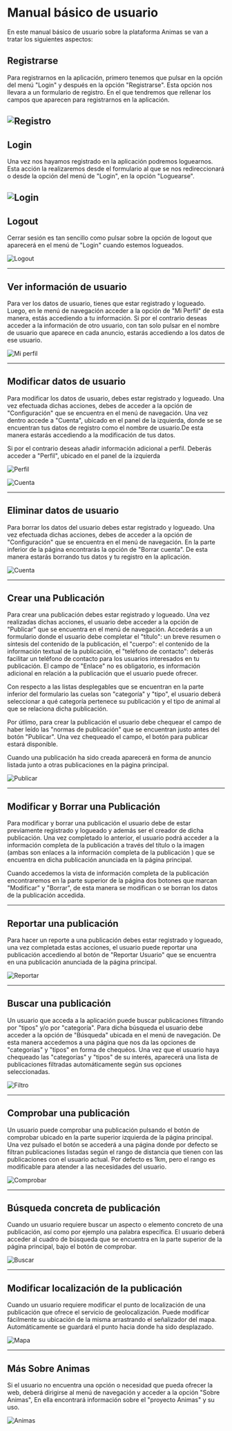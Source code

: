 Manual básico de usuario
========================================

En este manual básico de usuario sobre la plataforma Animas se van a tratar los siguientes aspectos:

Registrarse
-----------------------

Para registrarnos en la aplicación, primero tenemos que pulsar en la opción del menú "Login" y después en la opción "Registrarse". Esta opción nos llevara a un formulario de registro. En el que tendremos que rellenar los campos que aparecen para registrarnos en la aplicación.

![Registro](images/app/registro.png)
-----------------------------------------------
Login
------------------------

Una vez nos hayamos registrado en la aplicación podremos loguearnos. Esta acción la realizaremos desde el formulario al que se nos redireccionará o desde la opción del menú de "Login", en la opción "Loguearse".

![Login](images/app/login.png)
-----------------------------------------------
Logout
-----------------------

Cerrar sesión es tan sencillo como pulsar sobre la opción de logout que aparecerá en el menú de "Login" cuando estemos logueados.

![Logout](images/app/logout.png)

-----------------------------------------------
Ver información de usuario
-----------------------

Para ver los datos de usuario, tienes que estar registrado y logueado. Luego, en le menú de navegación acceder a la opción de "Mi Perfil" de esta manera, estás accediendo a tu información.
Si por el contrario deseas acceder a la información de otro usuario, con tan solo pulsar en el nombre de usuario que aparece en cada anuncio, estarás accediendo a los datos de ese usuario.

![Mi perfil](images/app/miperfil.png)

-----------------------------------------------
Modificar datos de usuario
--------------------------

Para modificar los datos de usuario, debes estar registrado y logueado. Una vez efectuada dichas acciones, debes de acceder a la opción de "Configuración" que se encuentra en el menú de navegación. Una vez dentro accede a "Cuenta", ubicado en el panel de la izquierda, donde se se encuentran tus datos de registro como el nombre de usuario.De esta manera estarás accediendo a la modificación de tus datos.

Si por el contrario deseas añadir información adicional a perfil. Deberás acceder a "Perfil", ubicado en el panel de la izquierda

![Perfil](images/app/perfil.png)

![Cuenta](images/app/cuenta.png)

-----------------------------------------------
Eliminar datos de usuario
--------------------------
Para borrar los datos del usuario debes estar registrado y logueado. Una vez efectuada dichas acciones, debes de acceder a la opción de "Configuración" que se encuentra en el menú de navegación. En la parte inferior de la página encontrarás la opción de "Borrar cuenta". De esta manera estarás borrando tus datos y tu registro en la aplicación.

![Cuenta](images/app/borrar.png)

-----------------------------------------------
Crear una Publicación
--------------------------

Para crear una publicación debes estar registrado y logueado. Una vez realizadas dichas acciones, el usuario debe acceder a la opción de "Publicar" que se encuentra en el menú de navegación. Accederás a un formulario donde el usuario debe completar el "título": un breve resumen o síntesis del contenido de la publicación, el "cuerpo": el contenido de la información textual de la publicación, el "teléfono de contacto": deberás facilitar un teléfono de contacto para los usuarios interesados en tu publicación. El campo de "Enlace" no es obligatorio, es información adicional en relación a la publicación que el usuario puede ofrecer.

Con respecto a las listas desplegables que se encuentran en la parte inferior del formulario las cuelas son "categoría" y "tipo", el usuario deberá seleccionar a qué categoría pertenece su publicación y el tipo de animal al que se relaciona dicha publicación.

Por útlimo, para crear la publicación el usuario debe chequear el campo de haber leído las "normas de publicación" que se encuentran justo antes del botón "Publicar". Una vez chequeado el campo, el botón para publicar estará disponible.

Cuando una publicación ha sido creada aparecerá en forma de anuncio listada junto a otras publicaciones en la página principal.

![Publicar](images/app/publicar.png)

-----------------------------------------------
Modificar y Borrar una Publicación
--------------------------

Para modificar y borrar una publicación el usuario debe de estar previamente registrado y logueado y además ser el creador de dicha publicación. Una vez completado lo anterior, el usuario podrá acceder a la información completa de la publicación a través del título o la imagen (ambas son enlaces a la información completa de la publicación ) que se encuentra en dicha publicación anunciada en la página principal.

Cuando accedemos la vista de información completa de la publicación encontraremos en la parte superior de la página dos botones que marcan "Modificar" y "Borrar", de esta manera se modifican o se borran los datos de la publicación accedida.

-----------------------------------------------
Reportar una publicación
--------------------------
Para hacer un reporte a una publicación debes estar registrado y logueado, una vez completada estas acciones, el usuario puede reportar una publicación accediendo al botón de "Reportar Usuario" que se encuentra en una publicación anunciada de la página principal.


![Reportar](images/app/public-anuncio.png)

-----------------------------------------------
Buscar una publicación
--------------------------
Un usuario que acceda a la aplicación puede buscar publicaciones filtrando por "tipos" y/o por "categoría". Para dicha búsqueda el usuario debe acceder a la opción de "Búsqueda" ubicada en el menú de navegación. De esta manera accedemos a una página que nos da las opciones de "categorías" y "tipos" en forma de chequéos. Una vez que el usuario haya chequeado las "categorías" y "tipos" de su interés, aparecerá una lista de publicaciones filtradas automáticamente según sus opciones seleccionadas.

![Filtro](images/app/busqueda.png)

---------------------------------------------
Comprobar una publicación
--------------------------
Un usuario puede comprobar una publicación pulsando el botón de comprobar ubicado en la parte superior izquierda de la página principal. Una vez pulsado el botón se accederá a una página donde por defecto se filtran publicaciones listadas según el rango de distancia que tienen con las publicaciones con el usuario actual. Por defecto es 1km, pero el rango es modificable para atender a las necesidades del usuario.

![Comprobar](images/app/comprobar-filtrar.png)

---------------------------------------------
Búsqueda concreta de publicación
--------------------------
Cuando un usuario requiere buscar un aspecto o elemento concreto de una publicación, así como por ejemplo una palabra específica. El usuario deberá acceder al cuadro de búsqueda que se encuentra en la parte superior de la página principal, bajo el botón de comprobar.

![Buscar](images/app/comprobar-filtrar.png)

---------------------------------------------
Modificar localización de la publicación
--------------------------
Cuando un usuario requiere modificar el punto de localización de una publicación que ofrece el servicio de geolocalización. Puede modificar fácilmente su ubicación de la misma arrastrando el señalizador del mapa. Automáticamente se guardará el punto hacia donde ha sido desplazado.

![Mapa](images/app/mapa.png)

---------------------------------------------
Más Sobre Animas
--------------------------

Si el usuario no encuentra una opción o necesidad que pueda ofrecer la web, deberá dirigirse al menú de navegación y acceder a la opción "Sobre Animas", En ella encontrará información sobre el "proyecto Animas" y su uso.

![Animas](images/app/sobreanimas.png)
